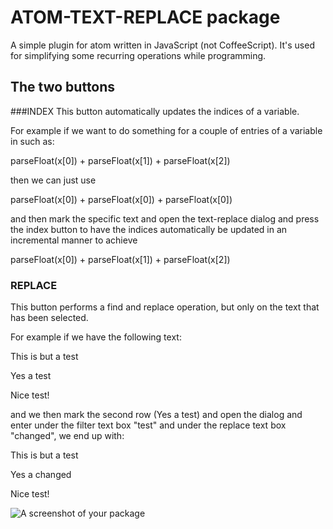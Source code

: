 # ATOM-TEXT-REPLACE package

A simple plugin for atom written in JavaScript (not CoffeeScript). It's used for simplifying some recurring operations while programming.

## The two buttons
###INDEX
This button automatically updates the indices of a variable.

For example if we want to do something for a couple of entries of a variable in such as:

parseFloat(x[0]) + parseFloat(x[1]) + parseFloat(x[2])

then we can just use

parseFloat(x[0]) + parseFloat(x[0]) + parseFloat(x[0])


and then mark the specific text and open the text-replace dialog and press the index button to
have the indices automatically be updated in an incremental manner to achieve

parseFloat(x[0]) + parseFloat(x[1]) + parseFloat(x[2])

### REPLACE
This button performs a find and replace operation, but only on the text that has been selected.

For example if we have the following text:

This is but a test

Yes a test

Nice test!

and we then mark the second row (Yes a test) and open the dialog and enter under the filter text box "test" and under the replace text box "changed", we end up with:

This is but a test

Yes a changed

Nice test!


![A screenshot of your package](https://f.cloud.github.com/assets/69169/2290250/c35d867a-a017-11e3-86be-cd7c5bf3ff9b.gif)
